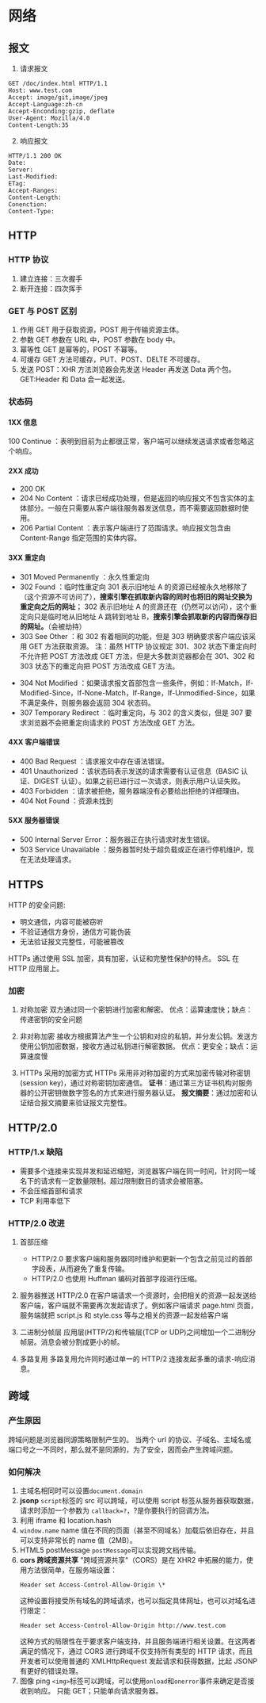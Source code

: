 # 网络

## 报文

1.  请求报文

```
GET /doc/index.html HTTP/1.1
Host: www.test.com
Accept: image/git,image/jpeg
Accept-Language:zh-cn
Accept-Enconding:gzip, deflate
User-Agent: Mozilla/4.0
Content-Length:35
```

2.  响应报文

```
HTTP/1.1 200 OK
Date:
Server:
Last-Modified:
ETag:
Accept-Ranges:
Content-Length:
Conenction:
Content-Type:
```

## HTTP

### HTTP 协议

1.  建立连接：三次握手
2.  断开连接：四次挥手

### GET 与 POST 区别

1.  作用
    GET 用于获取资源，POST 用于传输资源主体。
2.  参数
    GET 参数在 URL 中，POST 参数在 body 中。
3.  幂等性
    GET 是幂等的，POST 不幂等。
4.  可缓存
    GET 方法可缓存，PUT、POST、DELTE 不可缓存。
5.  发送
    POST：XHR 方法浏览器会先发送 Header 再发送 Data 两个包。
    GET:Header 和 Data 会一起发送。

### 状态码

#### 1XX 信息

100 Continue ：表明到目前为止都很正常，客户端可以继续发送请求或者忽略这个响应。

#### 2XX 成功

- 200 OK
- 204 No Content ：请求已经成功处理，但是返回的响应报文不包含实体的主体部分。一般在只需要从客户端往服务器发送信息，而不需要返回数据时使用。
- 206 Partial Content ：表示客户端进行了范围请求。响应报文包含由 Content-Range 指定范围的实体内容。

#### 3XX 重定向

- 301 Moved Permanently ：永久性重定向
- 302 Found ：临时性重定向
  301 表示旧地址 A 的资源已经被永久地移除了（这个资源不可访问了），**搜索引擎在抓取新内容的同时也将旧的网址交换为重定向之后的网址**；
  302 表示旧地址 A 的资源还在（仍然可以访问），这个重定向只是临时地从旧地址 A 跳转到地址 B，**搜索引擎会抓取新的内容而保存旧的网址。**（会被劫持）
- 303 See Other ：和 302 有着相同的功能，但是 303 明确要求客户端应该采用 GET 方法获取资源。
  注：虽然 HTTP 协议规定 301、302 状态下重定向时不允许把 POST 方法改成 GET 方法，但是大多数浏览器都会在 301、302 和 303 状态下的重定向把 POST 方法改成 GET 方法。

* 304 Not Modified ：如果请求报文首部包含一些条件，例如：If-Match，If-Modified-Since，If-None-Match，If-Range，If-Unmodified-Since，如果不满足条件，则服务器会返回 304 状态码。
* 307 Temporary Redirect ：临时重定向，与 302 的含义类似，但是 307 要求浏览器不会把重定向请求的 POST 方法改成 GET 方法。

#### 4XX 客户端错误

- 400 Bad Request ：请求报文中存在语法错误。
- 401 Unauthorized ：该状态码表示发送的请求需要有认证信息（BASIC 认证、DIGEST 认证）。如果之前已进行过一次请求，则表示用户认证失败。
- 403 Forbidden ：请求被拒绝，服务器端没有必要给出拒绝的详细理由。
- 404 Not Found ：资源未找到

#### 5XX 服务器错误

- 500 Internal Server Error ：服务器正在执行请求时发生错误。
- 503 Service Unavailable ：服务器暂时处于超负载或正在进行停机维护，现在无法处理请求。

## HTTPS

HTTP 的安全问题:

- 明文通信，内容可能被窃听
- 不验证通信方身份，通信方可能伪装
- 无法验证报文完整性，可能被篡改

HTTPs 通过使用 SSL 加密，具有加密，认证和完整性保护的特点。
SSL 在 HTTP 应用层上。

### 加密

1.  对称加密
    双方通过同一个密钥进行加密和解密。
    优点：运算速度快；缺点：传递密钥的安全问题

2.  非对称加密
    接收方根据算法产生一个公钥和对应的私钥，并分发公钥。发送方使用公钥加密数据，接收方通过私钥进行解密数据。
    优点：更安全；缺点：运算速度慢

3.  HTTPs 采用的加密方式
    HTTPs 采用非对称加密的方式来加密传输对称密钥(session key)，通过对称密钥加密通信。
    **证书**：通过第三方证书机构对服务器的公开密钥做数字签名的方式来进行服务器认证。
    **报文摘要**：通过加密和认证结合报文摘要来验证报文完整性。

## HTTP/2.0

### HTTP/1.x 缺陷

- 需要多个连接来实现并发和延迟缩短，浏览器客户端在同一时间，针对同一域名下的请求有一定数量限制。超过限制数目的请求会被阻塞。
- 不会压缩首部和请求
- TCP 利用率低下

### HTTP/2.0 改进

1.  首部压缩

    - HTTP/2.0 要求客户端和服务器同时维护和更新一个包含之前见过的首部字段表，从而避免了重复传输。
    - HTTP/2.0 也使用 Huffman 编码对首部字段进行压缩。

2.  服务器推送
    HTTP/2.0 在客户端请求一个资源时，会把相关的资源一起发送给客户端，客户端就不需要再次发起请求了。例如客户端请求 page.html 页面，服务端就把 script.js 和 style.css 等与之相关的资源一起发给客户端
3.  二进制分帧层
    应用层(HTTP/2)和传输层(TCP or UDP)之间增加一个二进制分帧层。消息会被分割成更小的帧。
4.  多路复用
    多路复用允许同时通过单一的 HTTP/2 连接发起多重的请求-响应消息。

## 跨域

### 产生原因

跨域问题是浏览器同源策略限制产生的。
当两个 url 的协议、子域名、主域名或端口号之一不同时，那么就不是同源的，为了安全，因而会产生跨域问题。

### 如何解决

1.  主域名相同时可以设置`document.domain`
2.  **jsonp**
    `script`标签的 src 可以跨域，可以使用 script 标签从服务器获取数据，请求时添加一个参数为 `callback=?`，?是你要执行的回调方法。
3.  利用 iframe 和 location.hash
4.  `window.name`
    name 值在不同的页面（甚至不同域名）加载后依旧存在，并且可以支持非常长的 name 值（2MB）。
5.  HTML5 postMessage
    `postMessage`可以实现跨文档传输。
6.  **cors 跨域资源共享**
    "跨域资源共享"（CORS）是在 XHR2 中拓展的能力，使用方法很简单，在服务端设置：
    ```
    Header set Access-Control-Allow-Origin \*
    ```
    这种设置将接受所有域名的跨域请求，也可以指定具体网址，也可以对域名进行限定：
    ```
    Header set Access-Control-Allow-Origin http://www.test.com
    ```
    这种方式的局限性在于要求客户端支持，并且服务端进行相关设置。在这两者满足的情况下，通过 CORS 进行跨域不仅支持所有类型的 HTTP 请求，而且开发者可以使用普通的 XMLHttpRequest 发起请求和获得数据，比起 JSONP 有更好的错误处理。
7.  图像 ping
    `<img>`标签可以跨域，可以使用`onload`和`onerror`事件来确定是否接收到响应。
    只能 GET；只能单向请求服务器。
